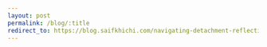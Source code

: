 ```yaml
---
layout: post
permalink: /blog/:title
redirect_to: https://blog.saifkhichi.com/navigating-detachment-reflections-from-icdar-2024-6dcb5773e1cb
---
```

